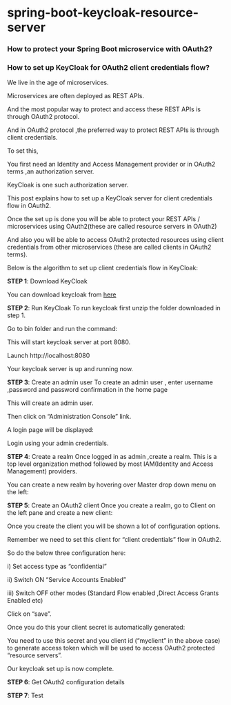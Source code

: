 # spring-boot-keycloak-resource-server

### How to protect your Spring Boot microservice with OAuth2?

### How to set up KeyCloak for OAuth2 client credentials flow?

We live in the age of microservices.

Microservices are often deployed as REST APIs.

And the most popular way to protect and access these REST APIs is through OAuth2 protocol.

And in OAuth2 protocol ,the preferred way to protect REST APIs is through client credentials.

To set this,

You first need an Identity and Access Management provider or in OAuth2 terms ,an authorization server.

KeyCloak is one such authorization server.

This post explains how to set up a KeyCloak server for client credentials flow in OAuth2.

Once the set up is done you will be able to protect your REST APIs / microservices using OAuth2(these are called
resource servers in OAuth2)

And also you will be able to access OAuth2 protected resources using client credentials from other microservices (these
are called clients in OAuth2 terms).

Below is the algorithm to set up client credentials flow in KeyCloak:

**STEP 1**: Download KeyCloak

You can download keycloak from [here](https://www.keycloak.org/)

**STEP 2**: Run KeyCloak
To run keycloak first unzip the folder downloaded in step 1.

Go to bin folder and run the command:

This will start keycloak server at port 8080.

Launch http://localhost:8080

Your keycloak server is up and running now.

**STEP 3**: Create an admin user
To create an admin user , enter username ,password and password confirmation in the home page

This will create an admin user.

Then click on “Administration Console” link.

A login page will be displayed:

Login using your admin credentials.

**STEP 4**: Create a realm
Once logged in as admin ,create a realm. This is a top level organization method followed by most IAM(Identity and
Access Management) providers.

You can create a new realm by hovering over Master drop down menu on the left:

**STEP 5**: Create an OAuth2 client
Once you create a realm, go to Client on the left pane and create a new client:

Once you create the client you will be shown a lot of configuration options.

Remember we need to set this client for “client credentials” flow in OAuth2.

So do the below three configuration here:

i) Set access type as “confidential”

ii) Switch ON “Service Accounts Enabled”

iii) Switch OFF other modes (Standard Flow enabled ,Direct Access Grants Enabled etc)

Click on “save”.

Once you do this your client secret is automatically generated:

You need to use this secret and you client id (“myclient” in the above case) to generate access token which will be used
to access OAuth2 protected “resource servers”.

Our keycloak set up is now complete.

**STEP 6**: Get OAuth2 configuration details

**STEP 7**: Test